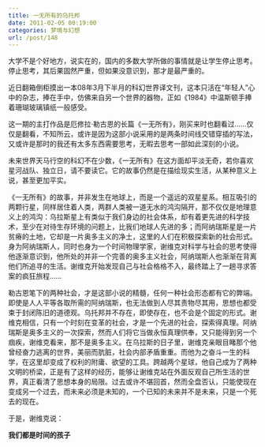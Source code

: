 ```yaml
---
title: 一无所有的乌托邦
date: 2011-02-05 00:19:00
categories: 梦境与幻想
url: /post/148
---
```


大学不是个好地方，说实在的，国内的多数大学所做的事情就是让学生停止思考。停止思考，其后果固然严重，但如果没意识到，那才是最严重的。

近日翻箱倒柜摸出一本08年3月下半月的科幻世界译文刊，这本只活在“年轻人”心中的杂志，捧在手中，仿佛来自另一个世界的器物，正如《1984》中温斯顿手捧着珊瑚玻璃镇纸一般感受。

这一期的主打作品是厄修拉·勒古恩的长篇《一无所有》，刚买来时也翻看过……仅仅是翻看，不知所云，或许是因为这部小说采用的是两条时间线交错穿插的写法，又或许是那时的我还有太多东西需要思考，无暇去思考一部如此深刻的小说。

未来世界天马行空的科幻不在少数，《一无所有》在这方面却平淡无奇，若你喜欢星河战队、独立日，请不要读它。它的故事仍然是在描绘现实生活，从某种意义上说，甚至更加平实。

《一无所有》的故事，并非发生在地球上，而是一个遥远的双星星系。相互吸引的两颗行星，同样居住着人类，两群人类被一道无水的鸿沟隔开，那不仅仅是地理意义上的鸿沟：乌拉斯星上有类似于我们身边的社会体系，却有着更先进的科学技术，至少在对待生存环境的问题上，比我们地球人先进的多；而阿纳瑞斯星是一片贫瘠的土地，它却是一片奥多主义的净土，这里的人们在积极探索新的社会形式。身为阿纳瑞斯人，同时也身为一个时间物理学家，谢维克对科学与社会的思考使得他逐渐意识到，他所处的并非一个完善的奥多主义社会，阿纳瑞斯人也渐渐在背离他们所追寻的生活。谢维克开始发现自己与社会格格不入，最终踏上了一趟寻求答案的疯狂旅程……

勒古恩笔下的两种社会，才是这部小说的精髓，任何一种社会形态都有它的弊端。即使是人人平等各取所需的阿纳瑞斯，也无法做到人尽其责物尽其用，思想也都受束于封闭陈旧的道德观。乌托邦并不存在，即使存在，也不会是个固定的形式。谢维克相信，只有一个时刻在变革的社会，才是一个先进的社会，探索得真理。阿纳瑞斯是奥多主义的一次探索，然而人们将它当做永恒真理供奉，又只能得到另一个痼疾，谢维克看来，那不是奥多主义。在乌拉斯的日子里，谢维克亲眼目睹那个他曾经奋力逃离的世界，美丽而肮脏，社会内部矛盾重重。而他为之奋斗一生的科学，在这里却变成了权利的附庸、欲望的工具。跨越两个星球，他自己成为了两种文明的桥梁，正是有了这样的经历，能够让谢维克站在外面反观自己所生活的世界，真正看清了思想本身的局限。过去或许不堪回首，然而全盘否认，只能使现在变成另一个过去，而未来必须是未知的，一个已知的未来并不是未来，只是一个死去的现在。

于是，谢维克说：

**我们都是时间的孩子**
